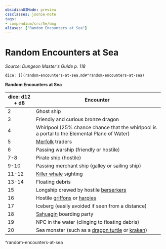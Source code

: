 ```yaml
---
obsidianUIMode: preview
cssclasses: json5e-note
tags:
- compendium/src/5e/dmg
aliases: ["Random Encounters at Sea"]
---
```

# Random Encounters at Sea
*Source: Dungeon Master's Guide p. 118* 

`dice: [](random-encounters-at-sea.md#^random-encounters-at-sea)`

**Random Encounters at Sea**

| dice: d12 + d8 | Encounter |
|----------------|-----------|
| 2 | Ghost ship |
| 3 | Friendly and curious bronze dragon |
| 4 | Whirlpool (25% chance chance that the whirlpool is a portal to the Elemental Plane of Water) |
| 5 | [Merfolk](4-Resources/Compendium/bestiary/humanoid/merfolk.md) traders |
| 6 | Passing warship (friendly or hostile) |
| 7-8 | Pirate ship (hostile) |
| 9-10 | Passing merchant ship (galley or sailing ship) |
| 11-12 | [Killer whale](4-Resources/Compendium/bestiary/beast/killer-whale.md) sighting |
| 13-14 | Floating debris |
| 15 | Longship crewed by hostile [berserkers](4-Resources/Compendium/bestiary/humanoid/berserker.md) |
| 16 | Hostile [griffons](4-Resources/Compendium/bestiary/monstrosity/griffon.md) or [harpies](4-Resources/Compendium/bestiary/monstrosity/harpy.md) |
| 17 | Iceberg (easily avoided if seen from a distance) |
| 18 | [Sahuagin](4-Resources/Compendium/bestiary/humanoid/sahuagin.md) boarding party |
| 19 | NPC in the water (clinging to floating debris) |
| 20 | Sea monster (such as a [dragon turtle](4-Resources/Compendium/bestiary/dragon/dragon-turtle.md) or [kraken](4-Resources/Compendium/bestiary/monstrosity/kraken.md)) |
^random-encounters-at-sea